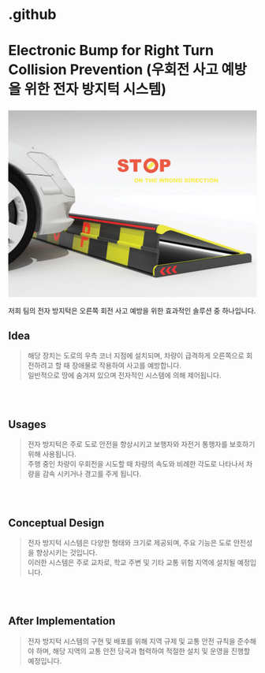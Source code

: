 # .github

# Electronic Bump for Right Turn Collision Prevention (우회전 사고 예방을 위한 전자 방지턱 시스템)
![path](/exampleImage.png)

저희 팀의 전자 방지턱은 오른쪽 회전 사고 예방을 위한 효과적인 솔루션 중 하나입니다.

## Idea
> 해당 장치는 도로의 우측 코너 지점에 설치되며, 차량이 급격하게 오른쪽으로 회전하려고 할 때 장애물로 작용하여 사고를 예방합니다. 
><br>
> 일반적으로 땅에 숨겨져 있으며 전자적인 시스템에 의해 제어됩니다.

<br><br>

## Usages
> 전자 방지턱은 주로 도로 안전을 향상시키고 보행자와 자전거 통행자를 보호하기 위해 사용됩니다. 
> <br>
> 주행 중인 차량이 우회전을 시도할 때 차량의 속도와 비례한 각도로 나타나서 차량을 감속 시키거나 경고를 주게 됩니다.

<br><br>

## Conceptual Design
> 전자 방지턱 시스템은 다양한 형태와 크기로 제공되며, 주요 기능은 도로 안전성을 향상시키는 것입니다. 
> <br>
> 이러한 시스템은 주로 교차로, 학교 주변 및 기타 교통 위험 지역에 설치될 예정입니다.

<br><br>

## After Implementation
> 전자 방지턱 시스템의 구현 및 배포를 위해 지역 규제 및 교통 안전 규칙을 준수해야 하며, 해당 지역의 교통 안전 당국과 협력하여 적절한 설치 및 운영을 진행할 예정입니다.
